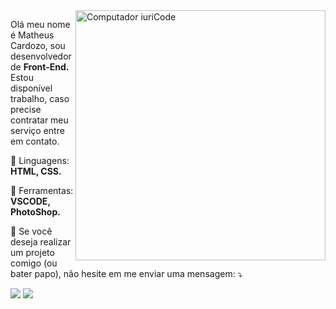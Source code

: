 

<!--
**matheuscardozodp/matheuscardozodp** is a ✨ _special_ ✨ repository because its `README.md` (this file) appears on your GitHub profile.
-->

<img src="https://raw.githubusercontent.com/MicaelliMedeiros/micaellimedeiros/master/image/computer-illustration.png" min-width="400px" max-width="400px" width="400px" align="right" alt="Computador iuriCode">

<p align="left"> 
  Olá meu nome é Matheus Cardozo, sou desenvolvedor de <strong>Front-End.</strong><br>
  Estou disponível trabalho, caso precise contratar meu serviço entre em contato.
</p>

<p align="left">
  🦄 Linguagens: <strong>HTML, CSS.</strong>
</p>

<p align="left">
  💼 Ferramentas: <strong>VSCODE, PhotoShop.</strong>
</p>

<p align="left">
  💌 Se você deseja realizar um projeto comigo (ou bater papo), não hesite em me enviar uma mensagem: ⤵️
</p>


  <a href="https://www.linkedin.com/in/matheuscardozodp/" alt="Linkedin">
  <img src="https://img.shields.io/badge/-Linkedin-0e76a8?style=flat-square&logo=Linkedin&logoColor=white&link=https://www.linkedin.com/in/matheuscardozodp/" /></a>


  <a href="https://www.instagram.com/matheuscardoz_/" alt="Instagram">
  <img src="https://img.shields.io/badge/-Instagram-DF0174?style=flat-square&labelColor=DF0174&logo=instagram&logoColor=white&link=https://www.instagram.com/matheuscardoz_/"/></a>
</p>  
